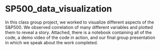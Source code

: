 # SP500_data_visualization
In this class group project, we worked to visualize different aspects of the S&amp;P500. We observed correlation of many different variables and plotted them to reveal a story. Attached, there is a notebook containing all of the code, a demo video of the code in action, and our final group presentation in which we speak about the work completed. 

